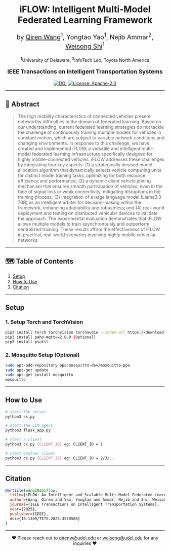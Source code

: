<!-- ----------------------------------------------------------- -->
<!--  iFLOW: Intelligent Multi-Model Federated Learning Framework -->
<!-- ----------------------------------------------------------- -->

<h1 align="center">
  iFLOW: Intelligent Multi-Model Federated Learning Framework
  <br/>
  <sub></sub>
</h1>

<div align="center">    
  <p style="font-size: 20px;">by 
    <a href="mailto:qirenw@udel.edu">Qiren Wang</a><sup>1</sup>,
    Yongtao Yao<sup>1</sup>, 
    Nejib Ammar<sup>2</sup>, 
    <a href="mailto:weisong@udel.edu">Weisong Shi</a><sup>1</sup>
  </p>
  <p>
    <sup>1</sup>University of Delaware, <sup>2</sup>InfoTech Lab, Toyota North America
  </p>
  
  <p style="font-size: 18px; font-weight: bold;">
    IEEE Transactions on Intelligent Transportation Systems
  </p>

[![DOI](https://img.shields.io/badge/DOI-10.1109/TITS.2025.3578586-blue.svg)](https://doi.org/10.1109/TITS.2025.3578586)
[![License: Apache-2.0](https://img.shields.io/badge/license-Apache--2.0-green.svg)](./LICENSE)
</div>

---

## 📜 Abstract
> The high mobility characteristics of connected vehicles present noteworthy difficulties in the domain of federated learning. Based on our understanding, current federated learning strategies do not tackle the challenge of continuously training multiple models for vehicles in constant motion, which are subject to variable network conditions and changing environments. In response to this challenge, we have created and implemented iFLOW, a versatile and intelligent multi-model federated learning infrastructure specifically designed for highly mobile-connected vehicles. iFLOW addresses these challenges by integrating four key aspects: (1) a strategically devised model allocation algorithm that dynamically selects vehicle computing units for distinct model training tasks, optimizing for both resource efficiency and performance; (2) a dynamic client vehicle joining mechanism that ensures smooth participation of vehicles, even in the face of signal loss or weak connectivity, mitigating disruptions in the training process; (3) integration of a large language model (Llama3.3 70B) as an intelligent arbiter for decision-making within the framework, enhancing adaptability and robustness; and (4) real-world deployment and testing on distributed vehicular devices to validate the approach. The experimental evaluation demonstrates that iFLOW allows multiple models to train asynchronously and outperform centralized training. These results affirm the effectiveness of iFLOW in practical, real-world scenarios involving highly mobile vehicular networks.

---

## 🗺️ Table of Contents
1. [Setup](#setup)
2. [How to Use](#how-to-use)
3. [Citation](#citation)

---

## Setup

### 1. Setup Torch and TorchVision
```bash
pip3 install torch torchvision torchaudio --index-url https://download.pytorch.org/whl/cpu
pip3 install paho-mqtt==2.0.0 (Optional)
pip3 install psutil
```

### 2. Mosquitto Setup (Optional)
```bash
sudo apt-add-repository ppa:mosquitto-dev/mosquitto-ppa
sudo apt-get update
sudo apt-get install mosquitto
mosquitto
```

---

## How to Use

```bash
# start the server
python3 ss.py

# start the LLM agent
python3 flask_app.py

# start a client
python3 cc.py [CLIENT_ID] eg: CLIENT_ID = 1

# start another client
python3 cc.py [CLIENT_ID] eg: CLIENT_ID = 2/3/...
```

---

## Citation
```bibtex
@article{wang2025iflow,
  title={iFLOW: An Intelligent and Scalable Multi-Model Federated Learning Framework on the Wheels},
  author={Wang, Qiren and Yao, Yongtao and Ammar, Nejib and Shi, Weisong},
  journal={IEEE Transactions on Intelligent Transportation Systems},
  year={2025},
  publisher={IEEE},
  doi={10.1109/TITS.2025.3578586}
}
```

---

<p align="center">♥ Please reach out to <a href="mailto:qirenw@udel.edu">qirenw@udel.edu</a> or <a href="mailto:weisong@udel.edu">weisong@udel.edu</a> for any inquiries ♥</p>
